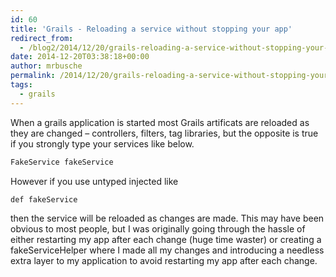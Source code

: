 ```yaml
---
id: 60
title: 'Grails - Reloading a service without stopping your app'
redirect_from:
  - /blog2/2014/12/20/grails-reloading-a-service-without-stopping-your-app/
date: 2014-12-20T03:38:18+00:00
author: mrbusche
permalink: /2014/12/20/grails-reloading-a-service-without-stopping-your-app/
tags:
  - grails
---
```


When a grails application is started most Grails artificats are reloaded as they are changed &#8211; controllers, filters, tag libraries, but the opposite is true if you strongly type your services like below.

```java
FakeService fakeService
```

However if you use untyped injected like

```java
def fakeService
```

then the service will be reloaded as changes are made. This may have been obvious to most people, but I was originally going through the hassle of either restarting my app after each change (huge time waster) or creating a fakeServiceHelper where I made all my changes and introducing a needless extra layer to my application to avoid restarting my app after each change.

